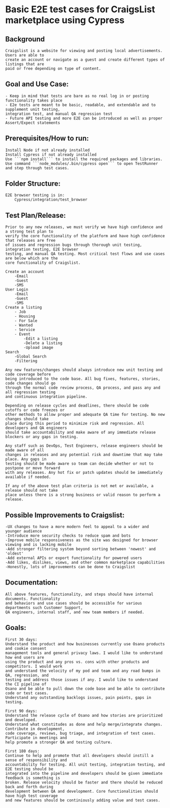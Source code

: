 # Basic E2E test cases for CraigsList marketplace using Cypress

## Background
    Craigslist is a website for viewing and posting local advertisements. Users are able to 
    create an account or navigate as a guest and create different types of listings that are 
    paid or free depending on type of content. 

## Goal and Use Case:
    - Keep in mind that tests are bare as no real log in or posting functionality takes place
    - E2e tests are meant to be basic, readable, and extendable and to supplement unit testing, 
    integration test, and manual QA regression test
    - Future API testing and more E2E can be introduced as well as proper Assert/Expect statements

## Prerequisites/How to run:
    Install Node if not already installed
    Install Cypress if not already installed
    Use ```npm install``` to install the required packages and libraries.
    Use command ```node_modules/.bin/cypress open``` to open TestRunner and step through test cases.

## Folder Structure:
    E2E browser testing is in:
        Cypress/integration/test_browser

## Test Plan/Release:
    Prior to any new releases, we must verify we have high confidence and a strong test plan to 
    verify the core functionality of the platform and have high confidence that releases are free 
    of issues and regression bugs through thorough unit testing, integration testing, E2E browser 
    testing, and manual QA testing. Most critical test flows and use cases are below which are the 
    core functionality of Craigslist.

    Create an account
        -Email
        -Guest
        -SMS
    User Login
        -Email
        -Guest
        -SMS
    Create a listing
        - Job
        - Housing
        - For Sale
        - Wanted
        - Service
        - Event
            -Edit a listing
            -Delete a listing
            -Upload image
    Search
        -Global Search
        -Filtering

    Any new features/changes should always introduce new unit testing and code coverage before 
    being introduced to the code base. All bug fixes, features, stories, code changes should go 
    through the normal code review process, QA process, and pass any and all regression testing 
    and continuous integration pipeline.

    Depending on release cycles and deadlines, there should be code cutoffs or code freezes or 
    other methods to allow proper and adequate QA time for testing. No new changes should take 
    place during this period to minimize risk and regression. All developers and QA engineers 
    should take accountability and make aware of any immediate release blockers or any gaps in testing.

    Any staff such as DevOps, Test Engineers, release engineers should be made aware of all 
    changes in releases and any potential risk and downtime that may take place. Any gaps in 
    testing should be made aware so team can decide whether or not to postpone or move forward 
    with any releases. Any hot fix or patch updates should be immediately available if needed.  

    If any of the above test plan criteria is not met or available, a release should not take 
    place unless there is a strong business or valid reason to perform a release.

## Possible Improvements to Craigslist:
    -UX changes to have a more modern feel to appeal to a wider and younger audience
    -Introduce more security checks to reduce spam and bots
    -Improve mobile responsiveness as the site was designed for browser viewing and is lacking mobile
    -Add stronger filtering system beyond sorting between 'newest' and 'oldest'
    -Add external APIs or export functionality for powered users
    -Add likes, dislikes, views, and other common marketplace capabilities
    -Honestly, lots of improvements can be done to Craigslist

## Documentation:
    All above features, functionality, and steps should have internal documents. Functionality 
    and behaviors and use cases should be accessible for various departments such Customer Support, 
    QA engineers, internal staff, and new team members if needed.

## Goals:
    First 30 days:
    Understand the product and how businesses currently use Osano products and cookie consent 
    management tools and general privacy laws. I would like to understand how end users are 
    using the product and any pros vs. cons with other products and competitors. I would work 
    and understand the velocity of my pod and team and any road bumps in QA, regression, and 
    testing and address those issues if any. I would like to understand the CI pipeline of 
    Osano and be able to pull down the code base and be able to contribute code or test cases. 
    Understand any outstanding backlogs issues, pain points, gaps in testing.

    First 90 days:
    Understand the release cycle of Osano and how stories are prioritized and developed. 
    Understand what constitudes as done and help merge/integrate changes. Contribute in development, 
    code coverage, reviews, bug triage, and integration of test cases. Participate in meetings and 
    help promote a stronger QA and testing culture.

    First 180 days:
    Continue to help and promote that all developers should instill a sense of responsibility and 
    accountability for testing. All unit testing, integration testing, and E2E testing should be 
    integrated into the pipeline and developers should be given immediate feedback is something is 
    broken. Release velocity should be faster and there should be reduced back and forth during 
    development between QA and development. Core functionalities should have high test coverage 
    and new features should be continiously adding value and test cases. 
